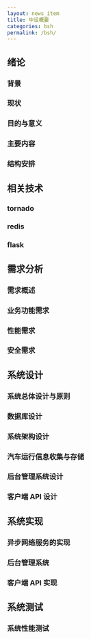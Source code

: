 ```yaml
---
layout: news_item
title: 毕设概要 
categories: bsh
permalink: /bsh/
---
```


## 绪论

### 背景
### 现状
### 目的与意义 
### 主要内容
### 结构安排

## 相关技术 

### tornado
### redis
### flask

## 需求分析

### 需求概述
### 业务功能需求
### 性能需求
### 安全需求

## 系统设计

### 系统总体设计与原则
### 数据库设计 
### 系统架构设计
### 汽车运行信息收集与存储
### 后台管理系统设计
### 客户端 API 设计 

## 系统实现

### 异步网络服务的实现
### 后台管理系统
### 客户端 API 实现

## 系统测试

### 系统性能测试
